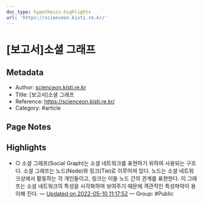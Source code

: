 ```yaml
---
doc_type: hypothesis-highlights
url: 'https://scienceon.kisti.re.kr/'
---
```


# [보고서]소셜 그래프

## Metadata
- Author: [scienceon.kisti.re.kr]()
- Title: [보고서]소셜 그래프
- Reference: https://scienceon.kisti.re.kr/
- Category: #article

## Page Notes
## Highlights
- ○ 소셜 그래프(Social Graph)는 소셜 네트워크를 표현하기 위하여 사용되는 구조다. 소셜 그래프는 노드(Node)와 링크(Tie)로 이루어져 있다. 노드는 소셜 네트워크상에서 활동하는 각 개인들이고, 링크는 이들 노드 간의 관계를 표현한다. 이 그래프는 소셜 네트워크의 특성을 시각화하여 보여주기 때문에 객관적인 특성파악이 용이해 진다. — [Updated on 2022-05-10 11:17:52](https://hyp.is/ZUjF7tAHEeyN_0dCMLunPg/scienceon.kisti.re.kr/) — Group: #Public



